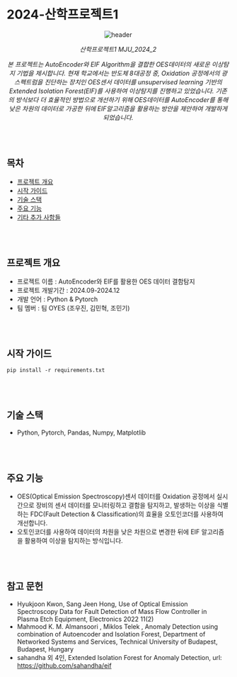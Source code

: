 # 2024-산학프로젝트1

<div align="center">

![header](https://capsule-render.vercel.app/api?type=wave&color=&height=300&section=header&text=산학%20프로젝트1&fontSize=90)

*산학프로젝트1 MJU_2024_2*

*본 프로젝트는 AutoEncoder와 EIF Algorithm을 결합한 OES데이터의 새로운 이상탐지 기법을 제시합니다. 현재 학교에서는 반도체 8대공정 중, Oxidation 공정에서의 광스펙트럼을 진단하는 장치인 OES센서 데이터를 unsupervised learning 기반의 Extended Isolation Forest(EIF)를 사용하여 이상탐지를 진행하고 있었습니다. 기존의 방식보다 더 효율적인 방법으로 개선하기 위해 OES데이터를 AutoEncoder를 통해 낮은 차원의 데이터로 가공한 뒤에 EIF알고리즘을 활용하는 방안을 제안하여 개발하게 되었습니다.*


</div>
<br/>
<br/>

## 목차
  - [프로젝트 개요](#프로젝트-개요)
  - [시작 가이드](#시작-가이드)
  - [기술 스택](#기술-스택)
  - [주요 기능](#주요-기능)
  - [기타 추가 사항들](#기타-추가-사항들)

<br/>
<br/>

## 프로젝트 개요
- 프로젝트 이름 : AutoEncoder와 EIF를 활용한 OES 데이터 결함탐지
- 프로젝트 개발기간 : 2024.09-2024.12
- 개발 언어 : Python & Pytorch
- 팀 멤버 : 팀 OYES (조우진, 김민혁, 조민기)

<br/>
<br/>

## 시작 가이드
```
pip install -r requirements.txt
```
<br/>
<br/>

## 기술 스택
- Python, Pytorch, Pandas, Numpy, Matplotlib
<br/>
<br/>

## 주요 기능
- OES(Optical Emission Spectroscopy)센서 데이터를 Oxidation 공정에서 실시간으로 장비의 센서 데이터를 모니터링하고 결함을 탐지하고, 발생하는  이상을 식별하는  FDC(Fault Detection & Classification)의 효율을 오토인코더를 사용하여 개선합니다.
- 오토인코더를 사용하여 데이터의 차원을 낮은 차원으로 변경한 뒤에 EIF 알고리즘을 활용하여 이상을 탐지하는 방식입니다.
  
<br/>
<br/>

## 참고 문헌
- Hyukjoon Kwon, Sang Jeen Hong, Use of Optical Emission Spectroscopy Data for Fault Detection of Mass Flow Controller in Plasma Etch Equipment, Electronics 2022 11(2)
- Mahmood K. M. Almansoori , Miklos Telek , Anomaly Detection using combination of Autoencoder and Isolation Forest, Department of Networked Systems and Services, Technical University of Budapest, Budapest, Hungary
- sahandha 외 4인, Extended Isolation Forest for Anomaly Detection, url: https://github.com/sahandha/eif



